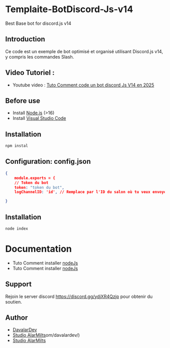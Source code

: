 # Templaite-BotDiscord-Js-v14
Best Base bot for discord.js v14

## Introduction
Ce code est un exemple de bot optimisé et organisé utilisant Discord.js v14, y compris les commandes Slash.

## Video Tutoriel :
- Youtube video : [Tuto Comment code un bot discord Js V14 en 2025](https://www.youtube.com/watch?v=OcQATlstpTo&list=PLBdUMeZpCxZjx4XLgavRV4vlfCZ5mTZ8M&pp=gAQB)

## Before use
- Install [Node.js](https://nodejs.org/en/download) (>16) 
- Install [Visual Studio Code](https://code.visualstudio.com/)

## Installation
```sh
npm instal
```

## Configuration: config.json
```json
{
    module.exports = {
    // Token du bot
    token: "token du bot", 
    logChannelID: 'id', // Remplace par l'ID du salon où tu veux envoyer les logs

}
```

## Installation
```sh
node index
```

#  Documentation
- Tuto Comment installer [nodeJs]()
- Tuto Comment installer [nodeJs]()

## Support
Rejoin le server discord https://discord.gg/ydjXR4Qzjp pour obtenir du soutien.

## Author
- [DavalarDev](https://github.com/davalardev/)
- [Studio AlarMilts](https://github.com/studio-alarmilts/)om/davalardev/)
- [Studio AlarMilts](https://github.com/studio-alarmilts/)
